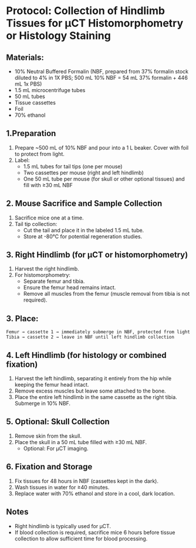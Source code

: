 # Protocol: Collection of Hindlimb Tissues for µCT Histomorphometry or Histology Staining
## Materials:
* 10% Neutral Buffered Formalin (NBF, prepared from 37% formalin stock diluted to 4% in 1X PBS; 500 mL 10% NBF = 54 mL 37% formalin + 446 mL 1x PBS)
* 1.5 mL microcentrifuge tubes
* 50 mL tubes
* Tissue cassettes
* Foil
* 70% ethanol

## 1.Preparation
1. Prepare ~500 mL of 10% NBF and pour into a 1 L beaker. Cover with foil to protect from light.
2. Label:
    * 1.5 mL tubes for tail tips (one per mouse)
    * Two cassettes per mouse (right and left hindlimb)
    * One 50 mL tube per mouse (for skull or other optional tissues) and fill with ≥30 mL NBF

## 2. Mouse Sacrifice and Sample Collection
1. Sacrifice mice one at a time.
2. Tail tip collection:
    * Cut the tail and place it in the labeled 1.5 mL tube.
    * Store at -80°C for potential regeneration studies.

## 3. Right Hindlimb (for µCT or histomorphometry)
1. Harvest the right hindlimb.
2. For histomorphometry:
    * Separate femur and tibia.
    * Ensure the femur head remains intact.
    * Remove all muscles from the femur (muscle removal from tibia is not required).
## 3. Place:
    Femur → cassette 1 → immediately submerge in NBF, protected from light
    Tibia → cassette 2 → leave in NBF until left hindlimb collection

## 4. Left Hindlimb (for histology or combined fixation)
1. Harvest the left hindlimb, separating it entirely from the hip while keeping the femur head intact.
2. Remove excess muscles but leave some attached to the bone.
3. Place the entire left hindlimb in the same cassette as the right tibia. Submerge in 10% NBF.

## 5. Optional: Skull Collection
1. Remove skin from the skull.
2. Place the skull in a 50 mL tube filled with ≥30 mL NBF.
    * Optional: For µCT imaging.

## 6. Fixation and Storage
1. Fix tissues for 48 hours in NBF (cassettes kept in the dark).
2. Wash tissues in water for ≥40 minutes.
3. Replace water with 70% ethanol and store in a cool, dark location.

## Notes
* Right hindlimb is typically used for µCT.
* If blood collection is required, sacrifice mice 6 hours before tissue collection to allow sufficient time for blood processing.
